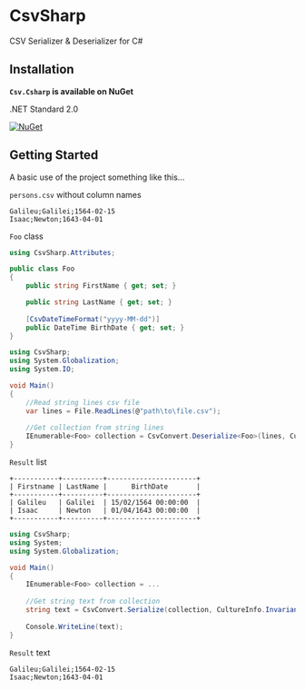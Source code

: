 # CsvSharp
CSV Serializer &amp; Deserializer for C#

## Installation

**``Csv.Csharp`` is available on NuGet**

.NET Standard 2.0

[![NuGet](https://img.shields.io/nuget/v/Csv.Csharp.svg)](https://www.nuget.org/packages/Csv.Csharp/)

## Getting Started
A basic use of the project something like this...

``persons.csv`` without column names

```
Galileu;Galilei;1564-02-15
Isaac;Newton;1643-04-01
```

``Foo`` class

```csharp
using CsvSharp.Attributes;

public class Foo
{
    public string FirstName { get; set; }

    public string LastName { get; set; }
	
    [CsvDateTimeFormat("yyyy-MM-dd")]
    public DateTime BirthDate { get; set; }
}
```

```csharp
using CsvSharp;
using System.Globalization;
using System.IO;

void Main()
{
    //Read string lines csv file
    var lines = File.ReadLines(@"path\to\file.csv");
    
    //Get collection from string lines
    IEnumerable<Foo> collection = CsvConvert.Deserialize<Foo>(lines, CultureInfo.InvariantCulture);
}
```

``Result`` list
```
+-----------+----------+----------------------+
| Firstname | LastName |      BirthDate       |
+-----------+----------+----------------------+
| Galileu   | Galilei  | 15/02/1564 00:00:00  |
| Isaac     | Newton   | 01/04/1643 00:00:00  |
+-----------+----------+----------------------+
```

```csharp
using CsvSharp;
using System;
using System.Globalization;

void Main()
{
    IEnumerable<Foo> collection = ...
    
    //Get string text from collection
    string text = CsvConvert.Serialize(collection, CultureInfo.InvariantCulture);
    
    Console.WriteLine(text);
}
```

``Result`` text
```
Galileu;Galilei;1564-02-15
Isaac;Newton;1643-04-01
```
